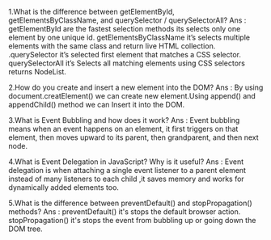 1.What is the difference between getElementById, getElementsByClassName, and querySelector / querySelectorAll?
Ans :  
getElementById are the fastest selection methods its selects only one element by one unique id.
getElementsByClassName it’s selects multiple elements with the same class and return live HTML collection.
.querySelector it’s selected first element that matches a CSS selector.
querySelectorAll it’s Selects all matching elements using CSS selectors returns NodeList.

2.How do you create and insert a new element into the DOM?
Ans :
By using document.creatElement() we can create new element.Using append() and appendChild() method we can Insert it into the DOM.

3.What is Event Bubbling and how does it work?
Ans :
Event bubbling means when an event happens on an element, it first triggers on that element, then moves upward to its parent, then grandparent, and then next node.

4.What is Event Delegation in JavaScript? Why is it useful?
Ans :
Event delegation is when attaching a single event listener to a parent element instead of many listeners to each child ,it saves memory and works for dynamically added elements too.

5.What is the difference between preventDefault() and stopPropagation() methods?
Ans :
preventDefault() it's stops the default browser action.
stopPropagation() it's stops the event from bubbling up or going down the DOM tree.
